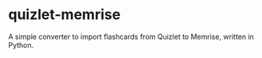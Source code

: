 # quizlet-memrise
A simple converter to import flashcards from Quizlet to Memrise, written in Python.


